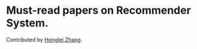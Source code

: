 # Must-read papers on Recommender System.
Contributed by [Honglei Zhang](http://midas.bjtu.edu.cn/Home/MemberStudent/27).
